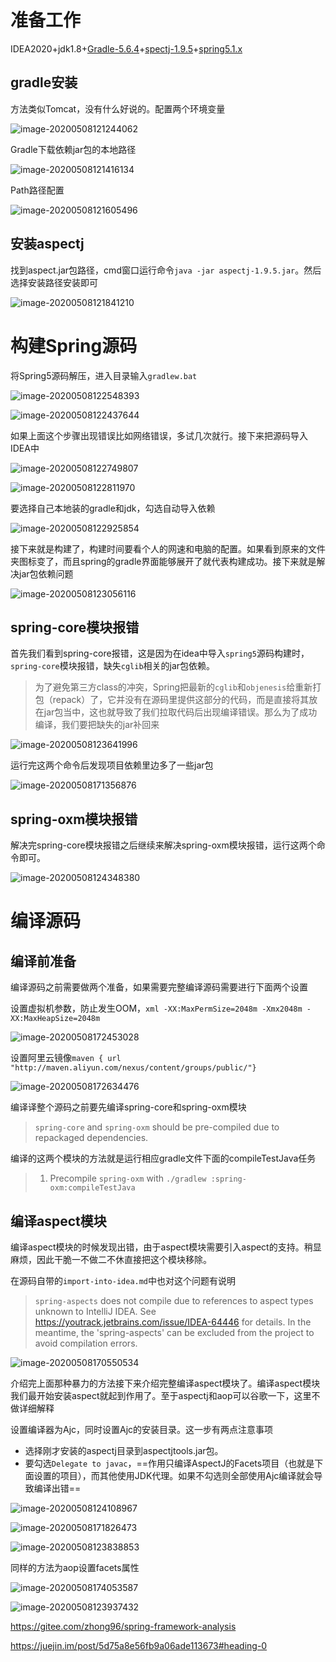 # 准备工作

IDEA2020+jdk1.8+[Gradle-5.6.4](https://gradle.org/releases/)+[spectj-1.9.5](https://www.eclipse.org/aspectj/downloads.php)+[spring5.1.x](https://github.com/spring-projects/spring-framework/tree/5.1.x)

## gradle安装

方法类似Tomcat，没有什么好说的。配置两个环境变量

![image-20200508121244062](Idea+Gradle编译Spring5.1.x源码.assets/image-20200508121244062.png)



Gradle下载依赖jar包的本地路径

![image-20200508121416134](Idea+Gradle编译Spring5.1.x源码.assets/image-20200508121416134.png)

Path路径配置

![image-20200508121605496](Idea+Gradle编译Spring5.1.x源码.assets/image-20200508121605496.png)

## 安装aspectj

找到aspect.jar包路径，cmd窗口运行命令`java -jar aspectj-1.9.5.jar`。然后选择安装路径安装即可

![image-20200508121841210](Idea+Gradle编译Spring5.1.x源码.assets/image-20200508121841210.png)





# 构建Spring源码

将Spring5源码解压，进入目录输入`gradlew.bat`

![image-20200508122548393](Idea+Gradle编译Spring5.1.x源码.assets/image-20200508122548393.png)

![image-20200508122437644](Idea+Gradle编译Spring5.1.x源码.assets/image-20200508122437644.png)

如果上面这个步骤出现错误比如网络错误，多试几次就行。接下来把源码导入IDEA中

![image-20200508122749807](Idea+Gradle编译Spring5.1.x源码.assets/image-20200508122749807.png)



![image-20200508122811970](Idea+Gradle编译Spring5.1.x源码.assets/image-20200508122811970.png)



要选择自己本地装的gradle和jdk，勾选自动导入依赖

![image-20200508122925854](Idea+Gradle编译Spring5.1.x源码.assets/image-20200508122925854.png)

接下来就是构建了，构建时间要看个人的网速和电脑的配置。如果看到原来的文件夹图标变了，而且spring的gradle界面能够展开了就代表构建成功。接下来就是解决jar包依赖问题

![image-20200508123056116](Idea+Gradle编译Spring5.1.x源码.assets/image-20200508123056116.png)



## spring-core模块报错

首先我们看到spring-core报错，这是因为在idea中导入`spring5`源码构建时，`spring-core`模块报错，缺失`cglib`相关的jar包依赖。

> 为了避免第三方class的冲突，Spring把最新的`cglib`和`objenesis`给重新打包（repack）了，它并没有在源码里提供这部分的代码，而是直接将其放在jar包当中，这也就导致了我们拉取代码后出现编译错误。那么为了成功编译，我们要把缺失的jar补回来

![image-20200508123641996](Idea+Gradle编译Spring5.1.x源码.assets/image-20200508123641996.png)

运行完这两个命令后发现项目依赖里边多了一些jar包

![image-20200508171356876](Idea+Gradle编译Spring5.1.x源码.assets/image-20200508171356876.png)

## spring-oxm模块报错

解决完spring-core模块报错之后继续来解决spring-oxm模块报错，运行这两个命令即可。

![image-20200508124348380](Idea+Gradle编译Spring5.1.x源码.assets/image-20200508124348380.png)



# 编译源码

## 编译前准备

编译源码之前需要做两个准备，如果需要完整编译源码需要进行下面两个设置

设置虚拟机参数，防止发生OOM，`xml -XX:MaxPermSize=2048m -Xmx2048m -XX:MaxHeapSize=2048m`

![image-20200508172453028](Idea+Gradle编译Spring5.1.x源码.assets/image-20200508172453028.png)

设置阿里云镜像`maven { url "http://maven.aliyun.com/nexus/content/groups/public/"}`

![image-20200508172634476](Idea+Gradle编译Spring5.1.x源码.assets/image-20200508172634476.png)



编译译整个源码之前要先编译spring-core和spring-oxm模块

> `spring-core` and `spring-oxm` should be pre-compiled due to repackaged dependencies. 

编译的这两个模块的方法就是运行相应gradle文件下面的compileTestJava任务

> 1. Precompile `spring-oxm` with `./gradlew :spring-oxm:compileTestJava`





## 编译aspect模块

编译aspect模块的时候发现出错，由于aspect模块需要引入aspect的支持。稍显麻烦，因此干脆一不做二不休直接把这个模块移除。

在源码自带的`import-into-idea.md`中也对这个问题有说明

> `spring-aspects` does not compile due to references to aspect types unknown to IntelliJ IDEA. See https://youtrack.jetbrains.com/issue/IDEA-64446 for details. In the meantime, the 'spring-aspects' can be excluded from the project to avoid compilation errors.

![image-20200508170550534](Idea+Gradle编译Spring5.1.x源码.assets/image-20200508170550534.png)



介绍完上面那种暴力的方法接下来介绍完整编译aspect模块了。编译aspect模块我们最开始安装aspect就起到作用了。至于aspectj和aop可以谷歌一下，这里不做详细解释



设置编译器为Ajc，同时设置Ajc的安装目录。这一步有两点注意事项

+ 选择刚才安装的aspectj目录到aspectjtools.jar包。
+ 要勾选`Delegate to javac`，==作用只编译AspectJ的Facets项目（也就是下面设置的项目），而其他使用JDK代理。如果不勾选则全部使用Ajc编译就会导致编译出错==

![image-20200508124108967](Idea+Gradle编译Spring5.1.x源码.assets/image-20200508124108967.png)





![image-20200508171826473](Idea+Gradle编译Spring5.1.x源码.assets/image-20200508171826473.png)



![image-20200508123838853](Idea+Gradle编译Spring5.1.x源码.assets/image-20200508123838853.png)

同样的方法为aop设置facets属性

![image-20200508174053587](Idea+Gradle编译Spring5.1.x源码.assets/image-20200508174053587.png)







![image-20200508123937432](Idea+Gradle编译Spring5.1.x源码.assets/image-20200508123937432.png)





https://gitee.com/zhong96/spring-framework-analysis

https://juejin.im/post/5d75a8e56fb9a06ade113673#heading-0
